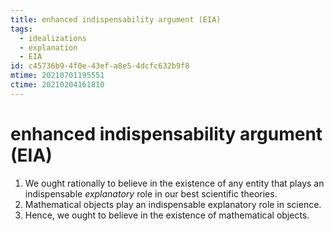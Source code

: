 ```yaml
---
title: enhanced indispensability argument (EIA)
tags:
  - idealizations
  - explanation
  - EIA
id: c45736b9-4f0e-43ef-a8e5-4dcfc632b9f8
mtime: 20210701195551
ctime: 20210204161810
---
```


# enhanced indispensability argument (EIA)

1) We ought rationally to believe in the existence of any entity that plays an indispensable _explanatory_ role in our best scientific theories.
2) Mathematical objects play an indispensable explanatory role in science.
3) Hence, we ought to believe in the existence of mathematical objects.
